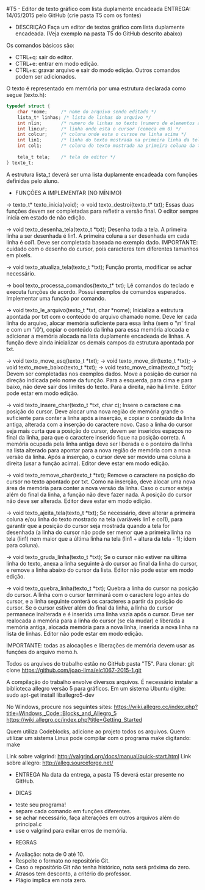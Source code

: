 #T5 - Editor de texto gráfico com lista duplamente encadeada
ENTREGA: 14/05/2015 pelo GitHub (crie pasta T5 com os fontes)

* DESCRIÇÃO
Faça um editor de textos gráfico com lista duplamente encadeada.
(Veja exemplo na pasta T5 do GitHub descrito abaixo)

Os comandos básicos são:
- CTRL+q: sair do editor.
- CTRL+e: entrar em modo edição.
- CTRL+s: gravar arquivo e sair do modo edição.
Outros comandos podem ser adicionados.

O texto é representado em memória por uma estrutura declarada como segue (texto.h):
```C
typedef struct {
	char *nome;     /* nome do arquivo sendo editado */
	lista_t* linhas; /* lista de linhas do arquivo */
	int nlin;       /* numero de linhas no texto (numero de elementos atualmente em linhas) */
	int lincur;     /* linha onde esta o cursor (comeca em 0) */
	int colcur;     /* coluna onde esta o cursoe na linha acima */
	int lin1;       /* linha do texto mostrada na primeira linha da tela */
	int col1;       /* coluna do texto mostrada na primeira coluna da tela */
	
	tela_t tela;    /* tela do editor */
} texto_t;
```
A estrutura lista_t deverá ser uma lista duplamente encadeada com funções
definidas pelo aluno.

* FUNÇÕES A IMPLEMENTAR (NO MÍNIMO)

-> texto_t* texto_inicia(void);
-> void texto_destroi(texto_t* txt);
Essas duas funções devem ser completadas para refletir a versão final. O editor
sempre inicia em estado de não edição.

-> void texto_desenha_tela(texto_t *txt);
Desenha toda a tela. A primeira linha a ser desenhada é lin1. A primeira coluna
a ser desenhada em cada linha é col1. Deve ser completada baseada no exemplo
dado.
IMPORTANTE: cuidado com o desenho do cursor, pois caracteres tem diferentes
tamanhos em pixels.

-> void texto_atualiza_tela(texto_t *txt);
Função pronta, modificar se achar necessário.

-> bool texto_processa_comandos(texto_t* txt);
Lê comandos do teclado e executa funções de acordo. Possui exemplos
de comandos esperados. Implementar uma função por comando.

-> void texto_le_arquivo(texto_t *txt, char *nome);
Inicializa a estrutura apontada por txt com o conteúdo do arquivo chamado nome.
Deve ler cada linha do arquivo, alocar memória suficiente para essa linha (sem
o '\n' final e com um '\0'), copiar o conteúdo da linha para essa memória
alocada e adicionar a memória alocada na lista duplamente encadeada de linhas.
A função deve ainda inicializar os demais campos da estrutura apontada por txt.

-> void texto_move_esq(texto_t *txt);
-> void texto_move_dir(texto_t *txt);
-> void texto_move_baixo(texto_t *txt);
-> void texto_move_cima(texto_t *txt);
Devem ser completadas nos exemplos dados.  Move a posição do cursor na direção
indicada pelo nome da função. Para a esquerda, para cima e para baixo, não deve
sair dos limites do texto. Para a direita, não há limite. Editor pode estar em
modo edição.

-> void texto_insere_char(texto_t *txt, char c);
Insere o caractere c na posição do cursor. Deve alocar uma nova região de
memória grande o suficiente para conter a linha após a inserção, e copiar o
conteúdo da linha antiga, alterada com a inserção do caractere novo. Caso a
linha do cursor seja mais curta que a posição do cursor, devem ser inseridos
espaços no final da linha, para que o caractere inserido fique na posição
correta. A memória ocupada pela linha antiga deve ser liberada e o ponteiro da
linha na lista  alterado para apontar para a nova região de memória com a
nova versão da linha. Após a inserção, o cursor deve ser movido uma coluna à
direita (usar a função acima). Editor deve estar em modo edição.

-> void texto_remove_char(texto_t *txt);
Remove o caractere na posição do cursor no texto apontado por txt. Como na
inserção, deve alocar uma nova área de memória para conter a nova versão da
linha. Caso o cursor esteja além do final da linha, a função não deve fazer
nada. A posição do cursor não deve ser alterada. Editor deve estar em modo
edição.

-> void texto_ajeita_tela(texto_t *txt);
Se necessário, deve alterar a primeira coluna e/ou linha do texto mostrado na
tela (variáveis lin1 e col1), para garantir que a posição do cursor seja
mostrada quando a tela for desenhada (a linha do cursor não pode ser menor que
a primeira linha na tela (lin1) nem maior que a última linha na tela (lin1 +
altura da tela - 1); idem para coluna).

-> void texto_gruda_linha(texto_t *txt);
Se o cursor não estiver na última linha do texto, anexa a linha seguinte à do
cursor ao final da linha do cursor, e remove a linha abaixo do cursor da lista.
Editor não pode estar em modo edição.

-> void texto_quebra_linha(texto_t *txt);
Quebra a linha do cursor na posição do cursor. A linha com o cursor terminará
com o caractere logo antes do cursor, e a linha seguinte conterá os caracteres
a partir da posição do cursor. Se o cursor estiver além do final da linha, a
linha do cursor permanece inalterada e é inserida uma linha vazia após o
cursor. Deve ser realocada a memória para a linha do cursor (se ela mudar) e
liberada a memória antiga, alocada memória para a nova linha, inserida a nova linha
na lista de linhas. Editor não pode estar em modo edição.

IMPORTANTE: todas as alocações e liberações de memória devem usar as funções do
arquivo memo.h.

Todos os arquivos do trabalho estão no GitHub pasta "T5". Para clonar:
git clone https://github.com/joao-lima/elc1067-2015-1.git

A compilação do trabalho envolve diversos arquivos. É necessário instalar a biblioteca
allegro versão 5 para gráficos. Em um sistema Ubuntu digite:
sudo apt-get install liballegro5-dev

No Windows, procure nos seguintes sites:
https://wiki.allegro.cc/index.php?title=Windows,_Code::Blocks_and_Allegro_5
https://wiki.allegro.cc/index.php?title=Getting_Started

Quem utiliza Codeblocks, adicione ao projeto todos os arquivos. Quem utilizar
um sistema Linux pode compilar com o programa make digitando:
make

Link sobre valgrind: http://valgrind.org/docs/manual/quick-start.html
Link sobre allegro: http://alleg.sourceforge.net/

* ENTREGA
Na data da entrega, a pasta T5 deverá estar presente no GitHub.

* DICAS
- teste seu programa!
- separe cada comando em funções diferentes.
- se achar necessário, faça alterações em outros arquivos além do principal.c
- use o valgrind para evitar erros de memória.

* REGRAS
- Avaliação: nota de 0 até 10.
- Respeite o formato no repositório Git.
- Caso o repositório Git não tenha histórico, nota será próxima do zero.
- Atrasos tem desconto, a critério do professor.
- Plágio implica em nota zero.

